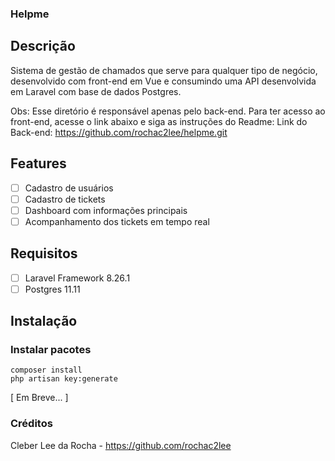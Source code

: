 ### Helpme

## Descrição

Sistema de gestão de chamados que serve para qualquer tipo de negócio, desenvolvido com front-end em Vue e consumindo uma API desenvolvida em Laravel com base de dados Postgres.

Obs: Esse diretório é responsável apenas pelo back-end. Para ter acesso ao front-end, acesse o link abaixo e siga as instruções do Readme:
Link do Back-end: https://github.com/rochac2lee/helpme.git

## Features

* [ ] Cadastro de usuários
* [ ] Cadastro de tickets
* [ ] Dashboard com informações principais
* [ ] Acompanhamento dos tickets em tempo real

## Requisitos

* [ ] Laravel Framework 8.26.1
* [ ] Postgres 11.11

## Instalação

### Instalar pacotes

```
composer install
php artisan key:generate
```

[ Em Breve... ]

### Créditos

Cleber Lee da Rocha - https://github.com/rochac2lee 
